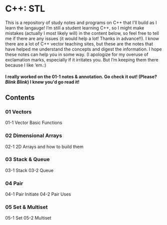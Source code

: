 # C++: STL
This is a repository of study notes and programs on C++ that I'll build as I learn the langauge!
I’m still a student learning C++, so I might make mistakes (actually I most likely will) in the content below, so feel free to tell me if there are any issues (it would help a lot! Thanks in advance!!). I know there are a lot of C++ vector teaching sites, but these are the notes that have helped me understand the concepts and digest the information. I hope these notes can help you in some way.
(I apologize for my overuse of exclamation marks, especially if it irritates you. But I’m keeping them there because I like ‘em.:)

#### I really worked on the 01-1 notes & annotation. Go check it out! (Please? *Blink Blink*) I knew you'd go read it!

## Contents
### 01 Vectors
  01-1 Vector Basic Functions
### 02 Dimensional Arrays
  02-1 2D Arrays and how to build them
### 03 Stack & Queue
  03-1 Stack
  03-2 Queue
### 04 Pair
  04-1 Pair Initiate
  04-2 Pair Uses
### 05 Set & Multiset
  05-1 Set
  05-2 Multiset
